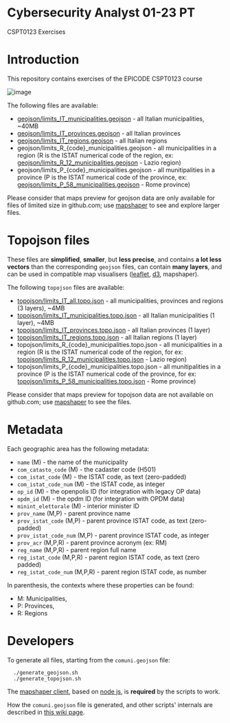 # Cybersecurity Analyst 01-23 PT
CSPT0123 Exercises 

# Introduction

This repository contains exercises of the EPICODE CSPT0123 course


![image](https://user-images.githubusercontent.com/55353939/220435087-74adfd86-d1a6-48fd-8c4a-b428da4c8b2a.png)



The following files are available:
- [geojson/limits_IT_municipalities.geojson](https://github.com/openpolis/geojson-italy/blob/master/geojson/limits_IT_municipalities.geojson) - all Italian municipalities, ~40MB
- [geojson/limits_IT_provinces.geojson](https://github.com/openpolis/geojson-italy/blob/master/geojson/limits_IT_provinces.geojson) - all Italian provinces
- [geojson/limits_IT_regions.geojson](https://github.com/openpolis/geojson-italy/blob/master/geojson/limits_IT_regions.geojson) - all Italian regions
- geojson/limits_R_{code}_municipalities.geojson - all municipalities in a region (R is the ISTAT numerical code of the region, ex: [geojson/limits_R_12_municipalities.geojson](https://github.com/openpolis/geojson-italy/blob/master/geojson/limits_R_12_municipalities.geojson) - Lazio region)
- geojson/limits_P_{code}_municipalities.geojson - all munitipalities in a province (P is the ISTAT numerical code of the province, ex: [geojson/limits_P_58_municipalities.geojson](https://github.com/openpolis/geojson-italy/blob/master/geojson/limits_P_58_municipalities.geojson) - Rome province)

Please consider that maps preview for geojson data are only available for files of limited size in github.com; use [mapshaper](https://mapshaper.org) to see and explore larger files.


# Topojson files
These files are **simplified**, **smaller**, but **less precise**, and contains **a lot less vectors** than the corresponding `geojson` files, can contain **many layers**, and can be used in compatible map visualisers ([leaflet](https://webkid.io/blog/maps-with-leaflet-and-topojson/), [d3](https://bl.ocks.org/almccon/410b4eb5cad61402c354afba67a878b8), mapshaper).

The following `topojson` files are available:
- [topojson/limits_IT_all.topo.json](https://github.com/openpolis/geojson-italy/blob/master/topojson/limits_IT_all.topo.json) - all municipalities, provinces and regions (3 layers), ~4MB
- [topojson/limits_IT_municipalities.topo.json](https://github.com/openpolis/geojson-italy/blob/master/topojson/limits_IT_municipalities.topo.json) - all Italian municipalities (1 layer), ~4MB
- [topojson/limits_IT_provinces.topo.json](https://github.com/openpolis/geojson-italy/blob/master/topojson/limits_IT_provinces.topo.json) - all Italian provinces (1 layer)
- [topojson/limits_IT_regions.topo.json](https://github.com/openpolis/geojson-italy/blob/master/topojson/limits_IT_regions.topo.json) - all Italian regions (1 layer)
- topojson/limits_R_{code}_municipalities.topo.json - all municipalities in a region (R is the ISTAT numerical code of the region, for ex: [topojson/limits_R_12_municipalities.topo.json](https://github.com/openpolis/geojson-italy/blob/master/topojson/limits_R_12_municipalities.topo.json) - Lazio region)
- topojson/limits_P_{code}_municipalities.topo.json - all munitipalities in a province (P is the ISTAT numerical code of the province, for ex: [topojson/limits_P_58_municipalities.topo.json](https://github.com/openpolis/geojson-italy/blob/master/topojson/limits_P_58_municipalities.topo.json) - Rome province)

Please consider that maps preview for topojson data are not available on github.com; use [mapshaper](https://mapshaper.org) to see the files.

# Metadata
Each geographic area has the following metadata:
- `name` (M) - the name of the municipality
- `com_catasto_code` (M) - the cadaster code (H501)
- `com_istat_code` (M) - the ISTAT code, as text (zero-padded)
- `com_istat_code_num` (M) - the ISTAT code, as integer
- `op_id` (M) - the openpolis ID (for integration with legacy OP data)
- `opdm_id` (M) - the opdm ID (for integration with OPDM data)
- `minint_elettorale` (M) - interior minister ID
- `prov_name` (M,P) - parent province name
- `prov_istat_code` (M,P) - parent province ISTAT code, as text (zero-padded)
- `prov_istat_code_num` (M,P) - parent province ISTAT code, as integer
- `prov_acr` (M,P,R) - parent province acronym (ex: RM)
- `reg_name` (M,P,R) - parent region full name
- `reg_istat_code` (M,P,R) - parent region ISTAT code, as text (zero padded)
- `reg_istat_code_num` (M,P,R) - parent region ISTAT code, as number

In parenthesis, the contexts where these properties can be found:
- M: Municipalities,
- P: Provinces,
- R: Regions

# Developers
To generate all files, starting from the `comuni.geojson` file:
```
  ./generate_geojson.sh
  ./generate_topojson.sh
```
The [mapshaper client](https://github.com/mbloch/mapshaper), based on [node js](https://nodejs.org/en/), is **required** by the scripts to work.

How the `comuni.geojson` file is generated, and other scripts' internals are described in [this wiki page](https://github.com/openpolis/geojson-italy/wiki/How-to-generate-the-limits-files).
